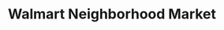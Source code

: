---
title: "Walmart Neighborhood Market"
url: /bakersfield/walmart-neighborhood-market-allen-road/
shop: Supermarkt
---